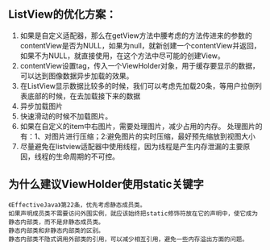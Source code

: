 
## ListView的优化方案：

   1. 如果是自定义适配器，那么在getView方法中腰考虑的方法传进来的参数的contentView是否为NULL，如果为null，就新创建一个contentView并返回，如果不为NULL，就直接使用，在这个方法中尽可能的创建View。
   2. contentView设置tag，传入一个ViewHolder对象，用于缓存要显示的数据，可以达到图像数据异步加载的效果。
   3. 在ListView显示数据比较多的时候，我们可以考虑先加载20条，等用户拉倒列表底部的时候，在去加载接下来的数据
   4. 异步加载图片
   5. 快速滑动的时候不加载图片。
   6. 如果在自定义的item中右图片，需要处理图片，减少占用的内存。
      处理图片的有：1、对图片进行压缩；2:避免图片的实时压缩，最好预先缩放到视图大小
   7. 尽量避免在listview适配器中使用线程，因为线程是产生内存泄漏的主要原因，线程的生命周期的不可控。

## 为什么建议ViewHolder使用static关键字

	《EffectiveJava》第22条，优先考虑静态成员类。
	如果声明成员类不需要访问外围实例，就应该始终把static修饰符放在它的声明中，使它成为静态内部类，而不是非静态成员类。
	静态内部类和非静态内部类的区别。
	静态内部类不隐式调用外部类的引用，可以减少相互引用，避免一些内存溢出方面的问题。


